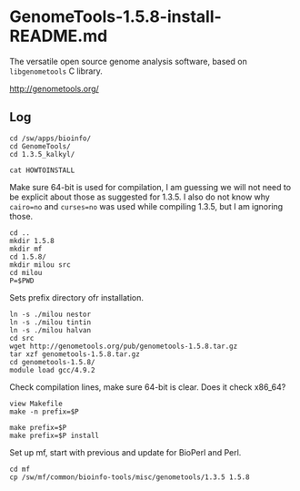 # GenomeTools-1.5.8-install-README.md

The versatile open source genome analysis software, based on `libgenometools` C
library.

<http://genometools.org/>

Log
---

    cd /sw/apps/bioinfo/
    cd GenomeTools/
    cd 1.3.5_kalkyl/

    cat HOWTOINSTALL 

Make sure 64-bit is used for compilation, I am guessing we will not need to be
explicit about those as suggested for 1.3.5.  I also do not know why `cairo=no`
and `curses=no` was used while compiling 1.3.5, but I am ignoring those.

    cd ..
    mkdir 1.5.8
    mkdir mf
    cd 1.5.8/
    mkdir milou src
    cd milou
    P=$PWD

Sets prefix directory ofr installation.

    ln -s ./milou nestor
    ln -s ./milou tintin
    ln -s ./milou halvan
    cd src
    wget http://genometools.org/pub/genometools-1.5.8.tar.gz
    tar xzf genometools-1.5.8.tar.gz 
    cd genometools-1.5.8/
    module load gcc/4.9.2

Check compilation lines, make sure 64-bit is clear.  Does it check x86_64?

    view Makefile
    make -n prefix=$P

    make prefix=$P
    make prefix=$P install

Set up mf, start with previous and update for BioPerl and Perl.

    cd mf
    cp /sw/mf/common/bioinfo-tools/misc/genometools/1.3.5 1.5.8

